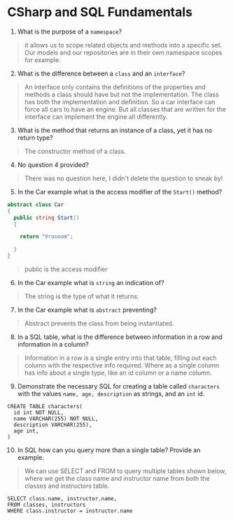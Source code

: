 # CSharp and SQL Fundamentals
01. What is the purpose of a `namespace`?

  > it allows us to scope related objects and methods into a specific set. Our models and our repositories are in their own namespace scopes for example.

02. What is the difference between a `class` and an `interface`?

  > An interface only contains the definitions of the properties and methods a class should have but not the implementation. The class has both the implementation and definition. So a car interface can force all cars to have an engine. But all classes that are written for the interface can implement the engine all differently.

03. What is the method that returns an instance of a class, yet it has no return type?

  > The constructor method of a class.

04. No question 4 provided?

  > There was no question here, I didn't delete the question to sneak by!

05. In the Car example what is the access modifier of the `Start()` method?

  ```c#
  abstract class Car
  {
    public string Start()
    {

      return "Vroooom";

    }
  }
  ```

  > public is the access modifier

06. In the Car example what is `string` an indication of?

  > The string is the type of what it returns.

07. In the Car example what is `abstract` preventing?

  > Abstract prevents the class from being instantiated.

08. In a SQL table, what is the difference between information in a row and information in a column?

  > Information in a row is a single entry into that table, filling out each column with the respective info required. Where as a single column has info about a single type, like an id column or a name column.

09. Demonstrate the necessary SQL for creating a table called `characters` with the values `name, age, description` as strings, and an `int` id.

  ```
  CREATE TABLE characters(
    id int NOT NULL,
    name VARCHAR(255) NOT NULL,
    description VARCHAR(255),
    age int,
  )
  ```

10. In SQL how can you query more than a single table? Provide an example.

  > We can use SELECT and FROM to query multiple tables shown below, where we get the class name and instructor name from both the classes and instructors table.
  ```
  SELECT class.name, instructor.name,
  FROM classes, instructors
  WHERE class.instructor = instructor.name
  ```

